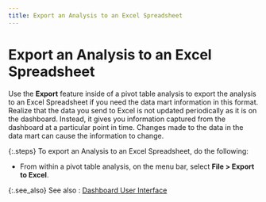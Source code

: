 ```yaml
---
title: Export an Analysis to an Excel Spreadsheet
---
```


# Export an Analysis to an Excel Spreadsheet


Use the **Export** feature inside  of a pivot table analysis to export the analysis to an Excel Spreadsheet  if you need the data mart information in this format. Realize that the  data you send to Excel is not updated periodically as it is on the dashboard.  Instead, it gives you information captured from the dashboard at a particular  point in time. Changes made to the data in the data mart can cause the  information to change.


{:.steps}
To export an Analysis to an Excel Spreadsheet,  do the following:

- From within a pivot  table analysis, on the menu bar, select **File 
 &gt; Export to Excel**.



{:.see_also}
See also
: [Dashboard  User Interface]({{site.db_baseurl}}/dashboard-user-interface/dashboard_user_interface_ead.html)
